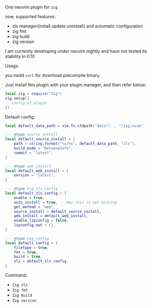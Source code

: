 One neovim plugin for `zig`

now, supported features:

- zls manager(install update uninstall) and automatic configuration
- zig fmt
- zig build
- zig version

I am currently developing under neovim nightly and have not tested its stability in 0.10

Usags:

you nedd `curl` for download precompile binary.

Just install this plugin with your plugin manager, and then refer below:

```lua
local zig = require("Zig")
zig.setup({
-- config of plugin
})
```

Default config:
```lua
local default_data_path = vim.fn.stdpath("data") .. "/zig.nvim"

--- @type source_install
local default_source_install = {
    path = string.format("%s/%s", default_data_path, "zls"),
    build_mode = "ReleaseSafe",
    commit = "latest",
}

--- @type web_install
local default_web_install = {
    version = "latest",
}

--- @type zig_zls_config
local default_zls_config = {
    enable = true,
    auto_install = true, -- Now this is not working
    get_method = "web",
    source_install = default_source_install,
    web_install = default_web_install,
    enable_lspconfig = false,
    lspconfig_opt = {},
}

--- @type zig_config
local default_config = {
    filetype = true,
    fmt = true,
    build = true,
    zls = default_zls_config,
}
```

Command:

- `Zig zls`
- `Zig fmt`
- `Zig build`
- `Zig version`
